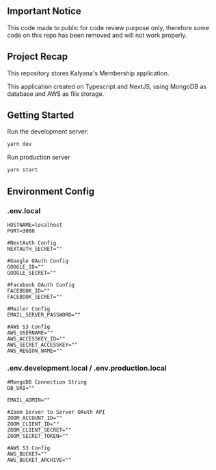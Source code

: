 ## Important Notice

This code made to public for code review purpose only, therefore some code on this repo has been removed and will not work properly.

## Project Recap

This repository stores Kalyana's Membership application.

This application created on Typescript and NextJS, using MongoDB as database and AWS as file storage.

## Getting Started

Run the development server:

```bash
yarn dev
```

Run production server

```bash
yarn start
```

## Environment Config

### .env.local

```
HOSTNAME=localhost
PORT=3000

#NextAuth Config
NEXTAUTH_SECRET=""

#Google OAuth Config
GOOGLE_ID=""
GOOGLE_SECRET=""

#Facebook OAuth Config
FACEBOOK_ID=""
FACEBOOK_SECRET=""

#Mailer Config
EMAIL_SERVER_PASSWORD=""

#AWS S3 Config
AWS_USERNAME=""
AWS_ACCESSKEY_ID=""
AWS_SECRET_ACCESSKEY=""
AWS_REGION_NAME=""
```

### .env.development.local / .env.production.local

```
#MongoDB Connection String
DB_URI=""

EMAIL_ADMIN=""

#Zoom Server to Server OAuth API
ZOOM_ACCOUNT_ID=""
ZOOM_CLIENT_ID=""
ZOOM_CLIENT_SECRET=""
ZOOM_SECRET_TOKEN=""

#AWS S3 Config
AWS_BUCKET=""
AWS_BUCKET_ARCHIVE=""
```
